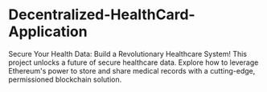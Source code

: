 # Decentralized-HealthCard-Application
Secure Your Health Data: Build a Revolutionary Healthcare System! This project unlocks a future of secure healthcare data. Explore how to leverage Ethereum's power to store and share medical records with a cutting-edge, permissioned blockchain solution.
